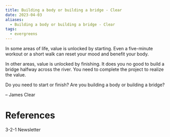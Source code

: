 ```yaml
---
title: Building a body or building a bridge - Clear
date: 2023-04-03
aliases:
  - Building a body or building a bridge - Clear
tags:
  - evergreens
---
```

In some areas of life, value is unlocked by starting. Even a five-minute workout or a short walk can reset your mood and benefit your body.

In other areas, value is unlocked by finishing. It does you no good to build a bridge halfway across the river. You need to complete the project to realize the value.

Do you need to start or finish? Are you building a body or building a bridge?

– James Clear

# References

3-2-1 Newsletter